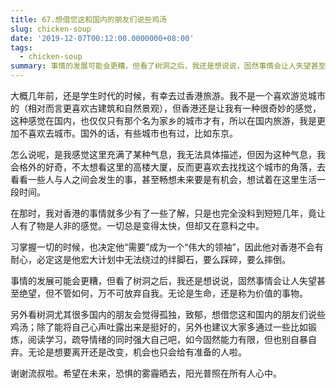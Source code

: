 ```yaml
---
title: 67.想借您这和国内的朋友们说些鸡汤
slug: chicken-soup
date: '2019-12-07T00:12:00.0000000+08:00'
tags:
  - chicken-soup
summary: 事情的发展可能会更糟，但看了树洞之后，我还是想说说，固然事情会让人失望甚至绝望，但不管如何，万不可放弃自我。无论是生命，还是称为价值的事物。
---
```

大概几年前，还是学生时代的时候，有幸去过香港旅游。我不是一个喜欢游览城市的（相对而言更喜欢古建筑和自然景观），但香港还是让我有一种很奇妙的感觉，这种感觉在国内，也仅仅只有那个名为家乡的城市才有，所以在国内旅游，我是更加不喜欢去城市。国外的话，有些城市也有过，比如东京。

怎么说呢，是我感觉这里充满了某种气息，我无法具体描述，但因为这种气息，我会格外的好奇，不太想看这里的高楼大厦，反而更喜欢去找找这个城市的角落，去看看一些人与人之间会发生的事，甚至畅想未来要是有机会，想试着在这里生活一段时间。



在那时，我对香港的事情就多少有了一些了解，只是也完全没料到短短几年，竟让人有了物是人非的感觉。一切总是变得太快，但却又在意料之中。



习掌握一切的时候，也决定他“需要”成为一个“伟大的领袖”，因此他对香港不会有耐心，必定这是他宏大计划中无法绕过的绊脚石，要么踩碎，要么摔倒。



事情的发展可能会更糟，但看了树洞之后，我还是想说说，固然事情会让人失望甚至绝望，但不管如何，万不可放弃自我。无论是生命，还是称为价值的事物。



另外看树洞尤其很多国内的朋友会觉得孤独，致郁，想借您这和国内的朋友们说些鸡汤；除了能将自己心声吐露出来是挺好的，另外也建议大家多通过一些比如锻炼，阅读学习，疏导情绪的同时强大自己吧，如今固然能力有限，但也别自暴自弃。无论是想要离开还是改变，机会也只会给有准备的人啦。



谢谢流叔啦。希望在未来，恐惧的雾霾晒去，阳光普照在所有人心中。
